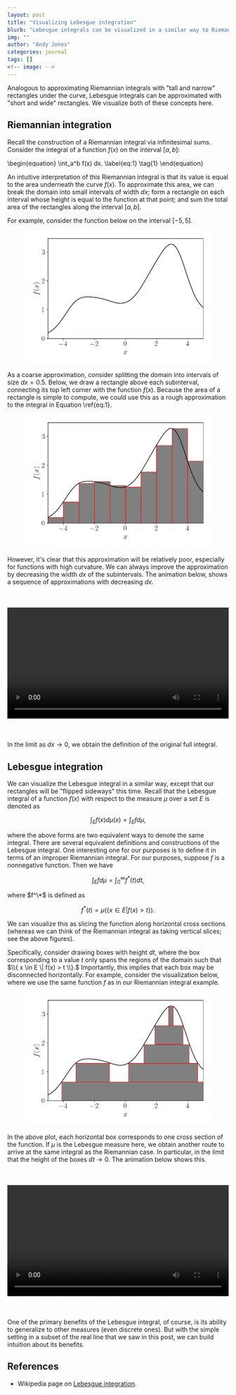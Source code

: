 ```yaml
---
layout: post
title: "Visualizing Lebesgue integration"
blurb: "Lebesgue integrals can be visualized in a similar way to Riemannian sums."
img: ""
author: "Andy Jones"
categories: journal
tags: []
<!-- image: -->
---
```


$$\DeclareMathOperator*{\argmin}{arg\,min}$$
$$\DeclareMathOperator*{\argmax}{arg\,max}$$

<style>
.column {
  float: left;
  width: 30%;
  padding: 5px;
}

/* Clear floats after image containers */
.row::after {
  content: "";
  clear: both;
  display: table;
}
</style>

Analogous to approximating Riemannian integrals with "tall and narrow" rectangles under the curve, Lebesgue integrals can be approximated with "short and wide" rectangles. We visualize both of these concepts here.

## Riemannian integration

Recall the construction of a Riemannian integral via infinitesimal sums. Consider the integral of a function $f(x)$ on the interval $[a, b]$:

\begin{equation}
\int_a^b f(x) dx. \label{eq:1} \tag{1}
\end{equation}

An intuitive interpretation of this Riemannian integral is that its value is equal to the area underneath the curve $f(x).$ To approximate this area, we can break the domain into small intervals of width $dx$; form a rectangle on each interval whose height is equal to the function at that point; and sum the total area of the rectangles along the interval $[a, b].$

For example, consider the function below on the interval $[-5, 5].$

<center>
<figure>
  <img src="/assets/lebesgue_integral_function.png">
  <figcaption><i></i></figcaption>
</figure>
</center>

As a coarse approximation, consider splitting the domain into intervals of size $dx=0.5.$ Below, we draw a rectangle above each subinterval, connecting its top left corner with the function $f(x).$ Because the area of a rectangle is simple to compute, we could use this as a rough approximation to the integral in Equation \ref{eq:1}.

<center>
<figure>
  <img src="/assets/riemannian_sum_fixed_dt.png">
  <figcaption><i></i></figcaption>
</figure>
</center>

However, it's clear that this approximation will be relatively poor, especially for functions with high curvature. We can always improve the approximation by decreasing the width $dx$ of the subintervals. The animation below, shows a sequence of approximations with decreasing $dx.$

<center>
<video style="width:100%; text-align:center; display:block; margin-top:50px;" autoplay loop>
<source src="/assets/riemannian_sum_animation.mp4" type="video/mp4">
</video>
<figcaption style="margin-bottom:50px;"><i></i></figcaption>
</center>

In the limit as $dx \to 0,$ we obtain the definition of the original full integral.

## Lebesgue integration

We can visualize the Lebesgue integral in a similar way, except that our rectangles will be "flipped sideways" this time. Recall that the Lebesgue integral of a function $f(x)$ with respect to the measure $\mu$ over a set $E$ is denoted as

$$\int_E f(x) d \mu(x) = \int_E f d \mu,$$

where the above forms are two equivalent ways to denote the same integral. There are several equivalent definitions and constructions of the Lebesgue integral. One interesting one for our purposes is to define it in terms of an improper Riemannian integral. For our purposes, suppose $f$ is a nonnegative function. Then we have

$$\int_E f d \mu = \int_0^\infty f^*(t) dt,$$

where $f^\*$ is defined as

$$f^*(t) = \mu\left(\{ x \in E | f(x) > t \}\right).$$

We can visualize this as slicing the function along horizontal cross sections (whereas we can think of the Riemannian integral as taking vertical slices; see the above figures).

Specifically, consider drawing boxes with height $dt,$ where the box corresponding to a value $t$ only spans the regions of the domain such that $\\{ x \in E \| f(x) > t \\}.$ Importantly, this implies that each box may be disconnected horizontally. For example, consider the visualization below, where we use the same function $f$ as in our Riemannian integral example.

<center>
<figure>
  <img src="/assets/lebesgue_sum_fixed_dt.png">
  <figcaption><i></i></figcaption>
</figure>
</center>

In the above plot, each horizontal box corresponds to one cross section of the function. If $\mu$ is the Lebesgue measure here, we obtain another route to arrive at the same integral as the Riemannian case. In particular, in the limit that the height of the boxes $dt \to 0.$ The animation below shows this.

<center>
<video style="width:100%; text-align:center; display:block; margin-top:50px;" autoplay loop>
<source src="/assets/lebesgue_sum_animation.mp4" type="video/mp4">
</video>
<figcaption style="margin-bottom:50px;"><i></i></figcaption>
</center>

One of the primary benefits of the Lebesgue integral, of course, is its ability to generalize to other measures (even discrete ones). But with the simple setting in a subset of the real line that we saw in this post, we can build intuition about its benefits.


## References

- Wikipedia page on [Lebesgue integration](https://www.wikiwand.com/en/Lebesgue_integration#/Via_improper_Riemann_integral).




